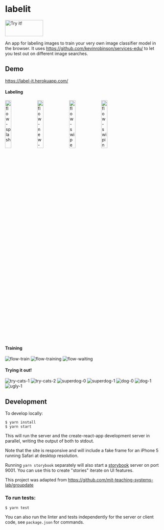 # labelit

<a href="https://label-it.herokuapp.com/?github"><img src="docs/try.jpg" width="124" height="53" alt="Try it!"/></a>

An app for labeling images to train your very own image classifier model in the browser.  It uses https://github.com/kevinrobinson/services-edu/ to let you test out on different image searches.

## Demo
https://label-it.herokuapp.com/

#### Labeling
<img src="docs/flow-splash.jpg" alt="flow-splash" width="20%" height="auto" />
<img src="docs/flow-new-model.jpg" alt="flow-new-model" width="20%" height="auto" />
<img src="docs/flow-swipe.jpg" alt="flow-swipe" width="20%" height="auto" />
<img src="docs/flow-swiping.jpg" alt="flow-swiping" width="20%" height="auto" />

#### Training
![flow-train](docs/flow-train.jpg) ![flow-training](docs/flow-training.jpg) ![flow-waiting](docs/flow-waiting.jpg)

#### Trying it out!
![try-cats-1](docs/try-cats-1.jpg) ![try-cats-2](docs/try-cats-2.jpg) ![superdog-0](docs/superdog-0.jpg) ![superdog-1](docs/superdog-1.jpg)
![dog-0](docs/dog-0.jpg) ![dog-1](docs/dog-1.jpg) ![ugly-1](docs/ugly-1.jpg)


## Development
To develop locally:
```
$ yarn install
$ yarn start
```

This will run the server and the create-react-app development server in parallel, writing the output of both to stdout.

Note that the site is responsive and will include a fake frame for an iPhone 5 running Safari at desktop resolution.

Running `yarn storybook` separately will also start a [storybook](https://github.com/storybooks/storybook) server on port 9001.  You can use this to create "stories" iterate on UI features.

This project was adapted from https://github.com/mit-teaching-systems-lab/groupdate


### To run tests:
```
$ yarn test
```

You can also run the linter and tests independently for the server or client code, see `package.json` for commands.
